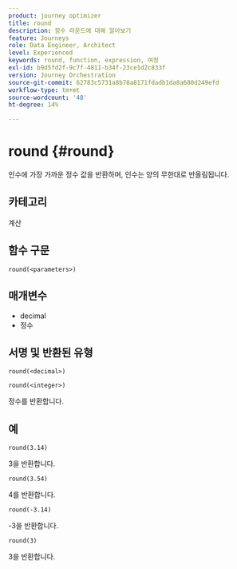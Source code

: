 ```yaml
---
product: journey optimizer
title: round
description: 함수 라운드에 대해 알아보기
feature: Journeys
role: Data Engineer, Architect
level: Experienced
keywords: round, function, expression, 여정
exl-id: b9d5fd2f-9c7f-4811-b34f-23ce1d2c833f
version: Journey Orchestration
source-git-commit: 62783c5731a8b78a8171fdadb1da8a680d249efd
workflow-type: tm+mt
source-wordcount: '48'
ht-degree: 14%

---
```


# round {#round}

인수에 가장 가까운 정수 값을 반환하며, 인수는 양의 무한대로 반올림됩니다.

## 카테고리

계산

## 함수 구문

`round(<parameters>)`

## 매개변수

* decimal
* 정수

## 서명 및 반환된 유형

`round(<decimal>)`

`round(<integer>)`

정수를 반환합니다.

## 예

`round(3.14)`

3을 반환합니다.

`round(3.54)`

4를 반환합니다.

`round(-3.14)`

-3을 반환합니다.

`round(3)`

3을 반환합니다.
